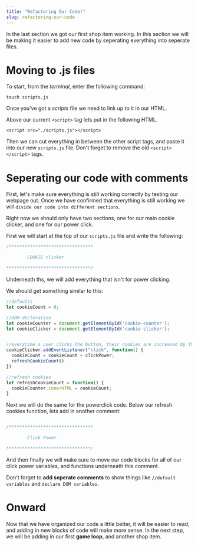 ```yaml
---
title: "Refactoring Our Code!"
slug: refactoring-our-code
---
```


In the last section we got our first shop item working. In this section we will be making it easier to add new code by seperating everything into seperate files.

# Moving to .js files
To start, from the *terminal*, enter the following command:

```
touch scripts.js
```

Once you've got a *scripts* file we need to link up to it in our HTML.

Above our current ```<script>``` tag lets put in the following HTML.

```
<script src="./scripts.js"></script>
```
Then we can cut everything in between the other script tags, and paste it into our new ```scripts.js``` file. Don't forget to remove the old ```<script> </script>``` tags.

# Seperating our code with comments
First, let's make sure everything is still working correctly by testing our webpage out. Once we have confirmed that everything is still working we will `divide our code into different sections`.

Right now we should only have two sections, one for our main cookie clicker, and one for our power click.

First we will start at the top of our ```scripts.js``` file and write the following:

```js
/********************************

        COOKIE clicker

********************************/
```

Underneath ths, we will add everything that isn't for power clicking.

We should get something similar to this:

```js
//defaults
let cookieCount = 0;

//DOM decleration
let cookieCounter = document.getElementById('cookie-counter');
let cookieClicker = document.getElementById('cookie-clicker');


//everytime a user clicks the button, their cookies are increased by the value of their clickPower.
cookieClicker.addEventListener("click", function() {
  cookieCount = cookieCount + clickPower;
  refreshCookieCount()
})

//refresh cookies
let refreshCookieCount = function() {
  cookieCounter.innerHTML = cookieCount;
}

```
Next we will do the same for the powerclick code. Below our refresh cookies function, lets add in another comment:

```js

/********************************

        Click Power

********************************/


```

And then finally we will make sure to move our code blocks for all of our click power variables, and functions underneath this comment.

Don't forget to **add seperate comments** to show things like ```//default variables``` and ```declare DOM variables```.

# Onward

Now that we have organized our code a little better, it will be easier to read, and adding in new blocks of code will make more sense. In the next step, we will be adding in our first **game loop**, and another shop item.
